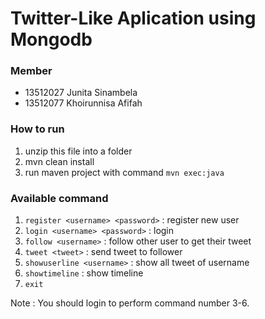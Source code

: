 # Twitter-Like Aplication using Mongodb

### Member 
- 13512027 Junita Sinambela
- 13512077 Khoirunnisa Afifah

### How to run 
1. unzip this file into a folder
2. mvn clean install
3. run maven project with command `mvn exec:java`

### Available command 
1. `register <username> <password>` : register new user
2. `login <username> <password>` : login
3. `follow <username>` : follow other user to get their tweet
4. `tweet <tweet>` : send tweet to follower
5. `showuserline <username>` : show all tweet of username
6. `showtimeline` : show timeline
7. `exit`

Note : You should login to perform command number 3-6.
